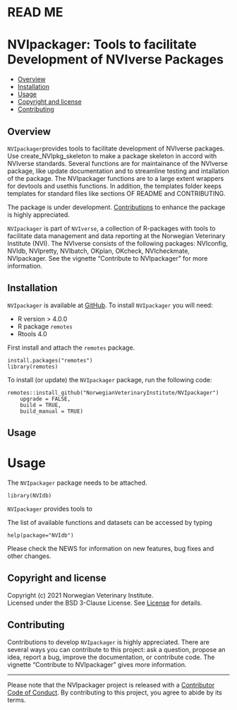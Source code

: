 # READ ME

NVIpackager: Tools to facilitate Development of NVIverse Packages
=================================================================

<!-- README.md is generated from README.Rmd. Please edit that file -->

-   [Overview](#overview)
-   [Installation](#installation)
-   [Usage](#usage)
-   [Copyright and license](#copyright-and-license)
-   [Contributing](#contributing)

Overview
--------

`NVIpackager`provides tools to facilitate development of NVIverse
packages. Use create\_NVIpkg\_skeleton to make a package skeleton in
accord with NVIverse standards. Several functions are for maintainance
of the NVIverse package, like update documentation and to streamline
testing and intallation of the package. The NVIpackager functions are to
a large extent wrappers for devtools and usethis functions. In addition,
the templates folder keeps templates for standard files like sections OF
README and CONTRIBUTING.

The package is under development. [Contributions](#contributing) to
enhance the package is highly appreciated.

`NVIpackager` is part of `NVIverse`, a collection of R-packages with
tools to facilitate data management and data reporting at the Norwegian
Veterinary Institute (NVI). The NVIverse consists of the following
packages: NVIconfig, NVIdb, NVIpretty, NVIbatch, OKplan, OKcheck,
NVIcheckmate, NVIpackager. See the vignette “Contribute to NVIpackager”
for more information.

Installation
------------

`NVIpackager` is available at
[GitHub](https://github.com/NorwegianVeterinaryInstitute). To install
`NVIpackager` you will need:

-   R version &gt; 4.0.0
-   R package `remotes`
-   Rtools 4.0

First install and attach the `remotes` package.

    install.packages("remotes")
    library(remotes)

To install (or update) the `NVIpackager` package, run the following
code:

    remotes::install_github("NorwegianVeterinaryInstitute/NVIpackager")
        upgrade = FALSE,
        build = TRUE,
        build_manual = TRUE)

Usage
-----

Usage
=====

The `NVIpackager` package needs to be attached.

    library(NVIdb)

`NVIpackager` provides tools to

The list of available functions and datasets can be accessed by typing

    help(package="NVIdb")

Please check the NEWS for information on new features, bug fixes and
other changes.

Copyright and license
---------------------

Copyright (c) 2021 Norwegian Veterinary Institute.  
Licensed under the BSD 3-Clause License. See
[License](https://github.com/NorwegianVeterinaryInstitute/NVIpackager/blob/main/LICENSE)
for details.

Contributing
------------

Contributions to develop `NVIpackager` is highly appreciated. There are
several ways you can contribute to this project: ask a question, propose
an idea, report a bug, improve the documentation, or contribute code.
The vignette “Contribute to NVIpackager” gives more information.

------------------------------------------------------------------------

Please note that the NVIpackager project is released with a [Contributor
Code of
Conduct](https://contributor-covenant.org/version/2/0/CODE_OF_CONDUCT.html).
By contributing to this project, you agree to abide by its terms.
